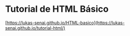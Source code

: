 # Tutorial de HTML Básico

[https://lukas-senai.github.io/HTML-basico](https://lukas-senai.github.io/tutorial-html/)
